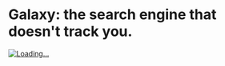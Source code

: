# Galaxy: the search engine that doesn't track you.
[![Loading...](https://repository-images.githubusercontent.com/388578363/e790f06e-a656-4654-8766-160127df68f2 "Galaxy Search")](https://lb123658.github.io/galaxy?source=new_user)
